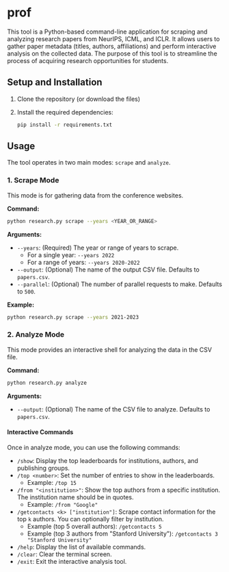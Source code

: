 # prof

This tool is a Python-based command-line application for scraping and analyzing research papers from NeurIPS, ICML, and ICLR. It allows users to gather paper metadata (titles, authors, affiliations) and perform interactive analysis on the collected data. The purpose of this tool is to streamline the process of acquiring research opportunities for students.

## Setup and Installation

1.  Clone the repository (or download the files)

2.  Install the required dependencies:
    ```bash
    pip install -r requirements.txt
    ```

## Usage

The tool operates in two main modes: `scrape` and `analyze`.

### 1. Scrape Mode

This mode is for gathering data from the conference websites.

**Command:**
```bash
python research.py scrape --years <YEAR_OR_RANGE>
```

**Arguments:**
- `--years`: (Required) The year or range of years to scrape.
  - For a single year: `--years 2022`
  - For a range of years: `--years 2020-2022`
- `--output`: (Optional) The name of the output CSV file. Defaults to `papers.csv`.
- `--parallel`: (Optional) The number of parallel requests to make. Defaults to `500`.

**Example:**
```bash
python research.py scrape --years 2021-2023
```

### 2. Analyze Mode

This mode provides an interactive shell for analyzing the data in the CSV file.

**Command:**
```bash
python research.py analyze
```

**Arguments:**
- `--output`: (Optional) The name of the CSV file to analyze. Defaults to `papers.csv`.

#### Interactive Commands

Once in analyze mode, you can use the following commands:

- `/show`: Display the top leaderboards for institutions, authors, and publishing groups.
- `/top <number>`: Set the number of entries to show in the leaderboards.
  - Example: `/top 15`
- `/from "<institution>"`: Show the top authors from a specific institution. The institution name should be in quotes.
  - Example: `/from "Google"`
- `/getcontacts <k> ["institution"]`: Scrape contact information for the top `k` authors. You can optionally filter by institution.
  - Example (top 5 overall authors): `/getcontacts 5`
  - Example (top 3 authors from "Stanford University"): `/getcontacts 3 "Stanford University"`
- `/help`: Display the list of available commands.
- `/clear`: Clear the terminal screen.
- `/exit`: Exit the interactive analysis tool.